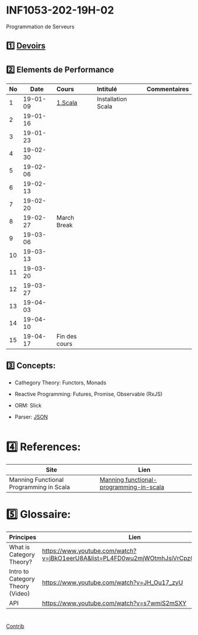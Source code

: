 # INF1053-202-19H-02

Programmation de Serveurs

## :one: [Devoirs](Devoirs)

## :two: Elements de Performance

|No| Date   | Cours                   | Intitulé                                |  Commentaires    |
|--|--------|:------------------------|:----------------------------------------|:-----------------|
| 1|19-01-09|[1.Scala](https://github.com/CollegeBoreal/Tutoriels/tree/master/1.Scala) | Installation Scala         |                  |
| 2|19-01-16|                         |                                         |                  |
| 3|19-01-23|                         |                                         |                  |
| 4|19-02-30|                         |                                         |                  |
| 5|19-02-06|                         |                                         |                  |
| 6|19-02-13|                         |                                         |                  |
| 7|19-02-20|                         |                                         |                  |
| 8|19-02-27| March Break             |                                         |                  |
| 9|19-03-06|                         |                                         |                  |
|10|19-03-13|                         |                                         |                  |
|11|19-03-20|                         |                                         |                  |
|12|19-03-27|                         |                                         |                  |
|13|19-04-03|                         |                                         |                  |
|14|19-04-10|                         |                                         |                  |
|15|19-04-17| Fin des cours           |                                         |                  |


## :three: Concepts:

- Cathegory Theory: Functors, Monads

- Reactive Programming: Futures, Promise, Observable (RxJS)

- ORM: Slick

- Parser: [JSON](https://github.com/jilen/play-circe) 

```
```

# :four: References:

|Site                                     | Lien                                            |
|-----------------------------------------|-------------------------------------------------|
|Manning Functional Programming in Scala   |[Manning functional-programming-in-scala](https://www.manning.com/books/functional-programming-in-scala)|


# :five: Glossaire:

| Principes                       | Lien                                               |
|---------------------------------|----------------------------------------------------|
| What is Category Theory?        |https://www.youtube.com/watch?v=jBkO1eerU8A&list=PL4FD0wu2mjWOtmhJsiVrCpzOAk42uhdz8|
| Intro to Category Theory (Video)|https://www.youtube.com/watch?v=JH_Ou17_zyU         |
| API                             |https://www.youtube.com/watch?v=s7wmiS2mSXY         |

#
<a href="https://github.com/CollegeBoreal/INF1053-202-19H-02/graphs/contributors">Contrib</a>
